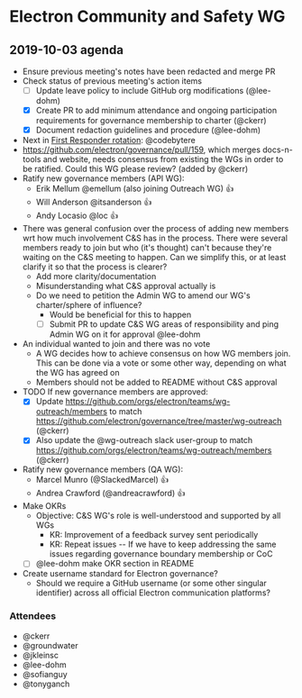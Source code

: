# Electron Community and Safety WG

## 2019-10-03 agenda

* Ensure previous meeting's notes have been redacted and merge PR
* Check status of previous meeting's action items
    * [ ] Update leave policy to include GitHub org modifications (@lee-dohm)
    * [x] Create PR to add minimum attendance and ongoing participation requirements for governance membership to charter (@ckerr)
    * [x] Document redaction guidelines and procedure (@lee-dohm)

* Next in [First Responder rotation](https://github.com/electron/governance/blob/master/wg-community-safety/new-reports-rotation.md): @codebytere
* https://github.com/electron/governance/pull/159, which merges docs-n-tools and website, needs consensus from existing the WGs in order to be ratified. Could this WG please review? (added by @ckerr)
* Ratify new governance members (API WG):
    * Erik Mellum @emellum (also joining Outreach WG) :+1:
    * Will Anderson @itsanderson :+1:
    * Andy Locasio @loc :+1:
* There was general confusion over the process of adding new members wrt how much involvement C&S has in the process. There were several members ready to join but who (it's thought) can't because they're waiting on the C&S meeting to happen. Can we simplify this, or at least clarify it so that the process is clearer?
    * Add more clarity/documentation
    * Misunderstanding what C&S approval actually is
    * Do we need to petition the Admin WG to amend our WG's charter/sphere of influence?
        * Would be beneficial for this to happen
        * [ ] Submit PR to update C&S WG areas of responsibility and ping Admin WG on it for approval @lee-dohm
* An individual wanted to join and there was no vote
    * A WG decides how to achieve consensus on how WG members join. This can be done via a vote or some other way, depending on what the WG has agreed on
    * Members should not be added to README without C&S approval
* TODO If new governance members are approved:
    - [x] Update https://github.com/orgs/electron/teams/wg-outreach/members to match https://github.com/electron/governance/tree/master/wg-outreach (@ckerr)
    - [x] Also update the @wg-outreach slack user-group to match https://github.com/orgs/electron/teams/wg-outreach/members (@ckerr)
* Ratify new governance members (QA WG):
    * Marcel Munro (@SlackedMarcel) :+1:
    * Andrea Crawford (@andreacrawford) :+1:
* Make OKRs
    * Objective: C&S WG's role is well-understood and supported by all WGs
        * KR: Improvement of a feedback survey sent periodically
        * KR: Repeat issues -- If we have to keep addressing the same issues regarding governance boundary membership or CoC
    * [ ] @lee-dohm make OKR section in README

* Create username standard for Electron governance?
    * Should we require a GitHub username (or some other singular identifier) across all official Electron communication platforms?

### Attendees

* @ckerr
* @groundwater
* @jkleinsc
* @lee-dohm
* @sofianguy
* @tonyganch
